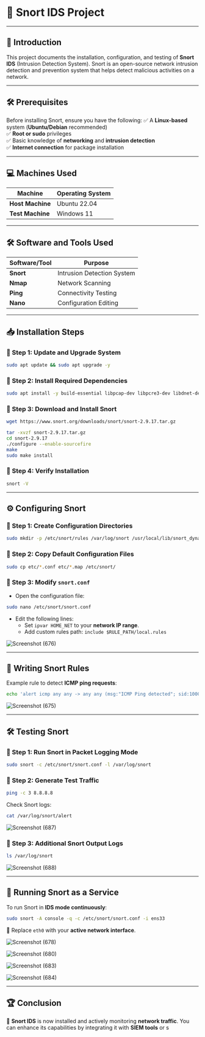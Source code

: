 # 🚀 Snort IDS Project

---
## 📌 Introduction
This project documents the installation, configuration, and testing of **Snort IDS** (Intrusion Detection System). Snort is an open-source network intrusion detection and prevention system that helps detect malicious activities on a network.

---
## 🛠 Prerequisites
Before installing Snort, ensure you have the following:
✅ A **Linux-based** system (**Ubuntu/Debian** recommended)  
✅ **Root or sudo** privileges  
✅ Basic knowledge of **networking** and **intrusion detection**  
✅ **Internet connection** for package installation  

---
## 💻 Machines Used
| Machine | Operating System |
|---------|-----------------|
| **Host Machine** | Ubuntu 22.04 |
| **Test Machine** | Windows 11 |

---
## 🛠 Software and Tools Used
| Software/Tool | Purpose |
|--------------|---------|
| **Snort** | Intrusion Detection System |
| **Nmap** | Network Scanning |
| **Ping** | Connectivity Testing |
| **Nano** | Configuration Editing |

---
## 📥 Installation Steps
### 🔹 Step 1: Update and Upgrade System
```bash
sudo apt update && sudo apt upgrade -y
```


### 🔹 Step 2: Install Required Dependencies
```bash
sudo apt install -y build-essential libpcap-dev libpcre3-dev libdnet-dev zlib1g-dev luajit libluajit-5.1-dev openssl libssl-dev
```


### 🔹 Step 3: Download and Install Snort
```bash
wget https://www.snort.org/downloads/snort/snort-2.9.17.tar.gz
```

```bash
tar -xvzf snort-2.9.17.tar.gz
cd snort-2.9.17
./configure --enable-sourcefire
make
sudo make install
```


### 🔹 Step 4: Verify Installation
```bash
snort -V
```


---
## ⚙️ Configuring Snort
### 🔹 Step 1: Create Configuration Directories
```bash
sudo mkdir -p /etc/snort/rules /var/log/snort /usr/local/lib/snort_dynamicrules
```


### 🔹 Step 2: Copy Default Configuration Files
```bash
sudo cp etc/*.conf etc/*.map /etc/snort/
```


### 🔹 Step 3: Modify `snort.conf`
- Open the configuration file:
```bash
sudo nano /etc/snort/snort.conf
```

- Edit the following lines:
  - Set `ipvar HOME_NET` to your **network IP range**.
  - Add custom rules path: `include $RULE_PATH/local.rules`
    
![Screenshot (676)](https://github.com/user-attachments/assets/dd03abcd-62a9-4b13-9413-a90cb84ab2c7)

---
## 📝 Writing Snort Rules
Example rule to detect **ICMP ping requests**:
```bash
echo 'alert icmp any any -> any any (msg:"ICMP Ping detected"; sid:1000001;)' 
```
![Screenshot (675)](https://github.com/user-attachments/assets/2da2cc87-36fd-496d-93b9-d0ab87e5a6ef)


---
## 🛠 Testing Snort
### 🔹 Step 1: Run Snort in Packet Logging Mode
```bash
sudo snort -c /etc/snort/snort.conf -l /var/log/snort
```


### 🔹 Step 2: Generate Test Traffic
```bash
ping -c 3 8.8.8.8
```
Check Snort logs:
```bash
cat /var/log/snort/alert
```
![Screenshot (687)](https://github.com/user-attachments/assets/6c94d004-1503-4f87-8223-0e1381f555ad)


### 🔹 Step 3: Additional Snort Output Logs
```bash
ls /var/log/snort
```
![Screenshot (688)](https://github.com/user-attachments/assets/ba4df8ee-f6c6-4d03-bafa-6a400eb95fee)


---
## 🔄 Running Snort as a Service
To run Snort in **IDS mode continuously**:
```bash
sudo snort -A console -q -c /etc/snort/snort.conf -i ens33
```
🔹 Replace `eth0` with your **active network interface**.

![Screenshot (678)](https://github.com/user-attachments/assets/55e5d7ab-5412-40be-aba0-9b40ef21f3a2)

![Screenshot (680)](https://github.com/user-attachments/assets/650b62d0-72d9-4ca3-8049-91aa13ce52e4)

![Screenshot (683)](https://github.com/user-attachments/assets/a8cec3a2-1c24-4c85-82e8-21ed222ad063)

![Screenshot (684)](https://github.com/user-attachments/assets/8f5dae81-5c02-4124-9ac3-8b2d6f28dcfe)

---
## 🏆 Conclusion
🎯 **Snort IDS** is now installed and actively monitoring **network traffic**. You can enhance its capabilities by integrating it with **SIEM tools** or s
